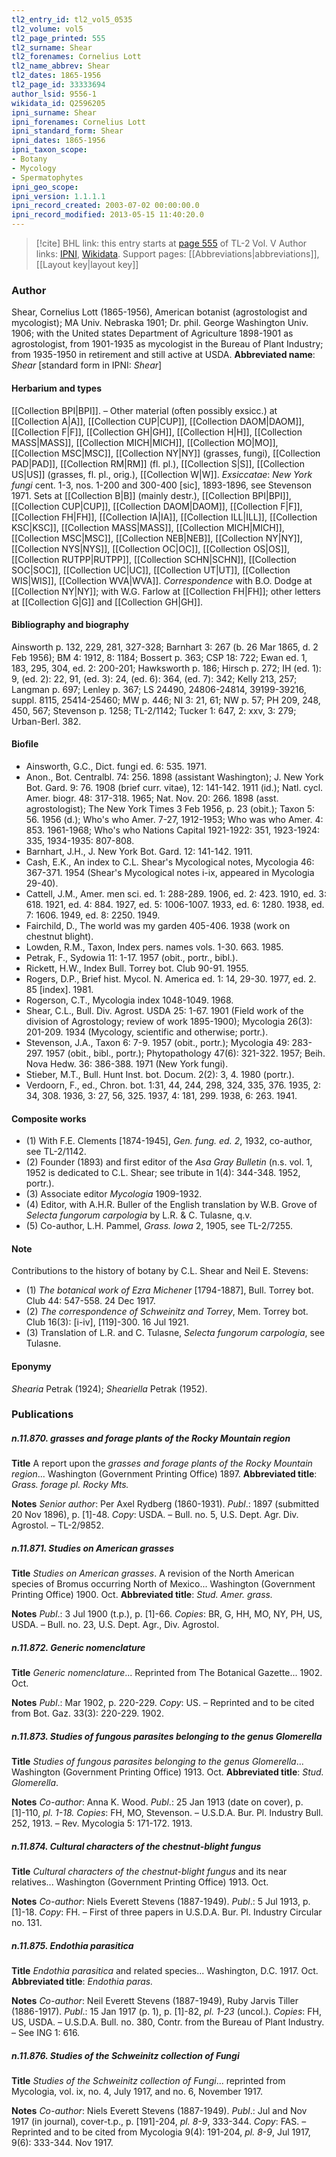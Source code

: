 ```yaml
---
tl2_entry_id: tl2_vol5_0535
tl2_volume: vol5
tl2_page_printed: 555
tl2_surname: Shear
tl2_forenames: Cornelius Lott
tl2_name_abbrev: Shear
tl2_dates: 1865-1956
tl2_page_id: 33333694
author_lsid: 9556-1
wikidata_id: Q2596205
ipni_surname: Shear
ipni_forenames: Cornelius Lott
ipni_standard_form: Shear
ipni_dates: 1865-1956
ipni_taxon_scope: 
- Botany
- Mycology
- Spermatophytes
ipni_geo_scope: 
ipni_version: 1.1.1.1
ipni_record_created: 2003-07-02 00:00:00.0
ipni_record_modified: 2013-05-15 11:40:20.0
---
```


> [!cite] BHL link: this entry starts at [page 555](https://www.biodiversitylibrary.org/page/33333694) of TL-2 Vol. V
> Author links: [IPNI](https://www.ipni.org/a/9556-1), [Wikidata](https://www.wikidata.org/wiki/Q2596205). Support pages: [[Abbreviations|abbreviations]], [[Layout key|layout key]]

### Author

Shear, Cornelius Lott (1865-1956), American botanist (agrostologist and mycologist); MA Univ. Nebraska 1901; Dr. phil. George Washington Univ. 1906; with the United states Department of Agriculture 1898-1901 as agrostologist, from 1901-1935 as mycologist in the Bureau of Plant Industry; from 1935-1950 in retirement and still active at USDA. 
**Abbreviated name**: *Shear* \[standard form in IPNI: *Shear*\]

#### Herbarium and types

[[Collection BPI|BPI]]. – Other material (often possibly exsicc.) at [[Collection A|A]], [[Collection CUP|CUP]], [[Collection DAOM|DAOM]], [[Collection F|F]], [[Collection GH|GH]], [[Collection H|H]], [[Collection MASS|MASS]], [[Collection MICH|MICH]], [[Collection MO|MO]], [[Collection MSC|MSC]], [[Collection NY|NY]] (grasses, fungi), [[Collection PAD|PAD]], [[Collection RM|RM]] (fl. pl.), [[Collection S|S]], [[Collection US|US]] (grasses, fl. pl., orig.), [[Collection W|W]].
*Exsiccatae*: *New York fungi* cent. 1-3, nos. 1-200 and 300-400 \[sic\], 1893-1896, see Stevenson 1971. Sets at [[Collection B|B]] (mainly destr.), [[Collection BPI|BPI]], [[Collection CUP|CUP]], [[Collection DAOM|DAOM]], [[Collection F|F]], [[Collection FH|FH]], [[Collection IA|IA]], [[Collection ILL|ILL]], [[Collection KSC|KSC]], [[Collection MASS|MASS]], [[Collection MICH|MICH]], [[Collection MSC|MSC]], [[Collection NEB|NEB]], [[Collection NY|NY]], [[Collection NYS|NYS]], [[Collection OC|OC]], [[Collection OS|OS]], [[Collection RUTPP|RUTPP]], [[Collection SCHN|SCHN]], [[Collection SOC|SOC]], [[Collection UC|UC]], [[Collection UT|UT]], [[Collection WIS|WIS]], [[Collection WVA|WVA]].
*Correspondence* with B.O. Dodge at [[Collection NY|NY]]; with W.G. Farlow at [[Collection FH|FH]]; other letters at [[Collection G|G]] and [[Collection GH|GH]].

#### Bibliography and biography

Ainsworth p. 132, 229, 281, 327-328; Barnhart 3: 267 (b. 26 Mar 1865, d. 2 Feb 1956); BM 4: 1912, 8: 1184; Bossert p. 363; CSP 18: 722; Ewan ed. 1, 183, 295, 304, ed. 2: 200-201; Hawksworth p. 186; Hirsch p. 272; IH (ed. 1): 9, (ed. 2): 22, 91, (ed. 3): 24, (ed. 6): 364, (ed. 7): 342; Kelly 213, 257; Langman p. 697; Lenley p. 367; LS 24490, 24806-24814, 39199-39216, suppl. 8115, 25414-25460; MW p. 446; NI 3: 21, 61; NW p. 57; PH 209, 248, 450, 567; Stevenson p. 1258; TL-2/1142; Tucker 1: 647, 2: xxv, 3: 279; Urban-Berl. 382.

#### Biofile

- Ainsworth, G.C., Dict. fungi ed. 6: 535. 1971.
- Anon., Bot. Centralbl. 74: 256. 1898 (assistant Washington); J. New York Bot. Gard. 9: 76. 1908 (brief curr. vitae), 12: 141-142. 1911 (id.); Natl. cycl. Amer. biogr. 48: 317-318. 1965; Nat. Nov. 20: 266. 1898 (asst. agrostologist); The New York Times 3 Feb 1956, p. 23 (obit.); Taxon 5: 56. 1956 (d.); Who's who Amer. 7-27, 1912-1953; Who was who Amer. 4: 853. 1961-1968; Who's who Nations Capital 1921-1922: 351, 1923-1924: 335, 1934-1935: 807-808.
- Barnhart, J.H., J. New York Bot. Gard. 12: 141-142. 1911.
- Cash, E.K., An index to C.L. Shear's Mycological notes, Mycologia 46: 367-371. 1954 (Shear's Mycological notes i-ix, appeared in Mycologia 29-40).
- Cattell, J.M., Amer. men sci. ed. 1: 288-289. 1906, ed. 2: 423. 1910, ed. 3: 618. 1921, ed. 4: 884. 1927, ed. 5: 1006-1007. 1933, ed. 6: 1280. 1938, ed. 7: 1606. 1949, ed. 8: 2250. 1949.
- Fairchild, D., The world was my garden 405-406. 1938 (work on chestnut blight).
- Lowden, R.M., Taxon, Index pers. names vols. 1-30. 663. 1985.
- Petrak, F., Sydowia 11: 1-17. 1957 (obit., portr., bibl.).
- Rickett, H.W., Index Bull. Torrey bot. Club 90-91. 1955.
- Rogers, D.P., Brief hist. Mycol. N. America ed. 1: 14, 29-30. 1977, ed. 2. 85 \[index\]. 1981.
- Rogerson, C.T., Mycologia index 1048-1049. 1968.
- Shear, C.L., Bull. Div. Agrost. USDA 25: 1-67. 1901 (Field work of the division of Agrostology; review of work 1895-1900); Mycologia 26(3): 201-209. 1934 (Mycology, scientific and otherwise; portr.).
- Stevenson, J.A., Taxon 6: 7-9. 1957 (obit., portr.); Mycologia 49: 283-297. 1957 (obit., bibl., portr.); Phytopathology 47(6): 321-322. 1957; Beih. Nova Hedw. 36: 386-388. 1971 (New York fungi).
- Stieber, M.T., Bull. Hunt Inst. bot. Docum. 2(2): 3, 4. 1980 (portr.).
- Verdoorn, F., ed., Chron. bot. 1:31, 44, 244, 298, 324, 335, 376. 1935, 2: 34, 308. 1936, 3: 27, 56, 325. 1937, 4: 181, 299. 1938, 6: 263. 1941.

#### Composite works

- (1) With F.E. Clements \[1874-1945\], *Gen. fung. ed. 2*, 1932, co-author, see TL-2/1142.
- (2) Founder (1893) and first editor of the *Asa Gray Bulletin* (n.s. vol. 1, 1952 is dedicated to C.L. Shear; see tribute in 1(4): 344-348. 1952, portr.).
- (3) Associate editor *Mycologia* 1909-1932.
- (4) Editor, with A.H.R. Buller of the English translation by W.B. Grove of *Selecta fungorum carpologia* by L.R. & C. Tulasne, q.v.
- (5) Co-author, L.H. Pammel, *Grass. Iowa* 2, 1905, see TL-2/7255.

#### Note

Contributions to the history of botany by C.L. Shear and Neil E. Stevens:
- (1) *The botanical work of Ezra Michener* \[1794-1887\], Bull. Torrey bot. Club 44: 547-558. 24 Dec 1917.
- (2) *The correspondence of Schweinitz and Torrey*, Mem. Torrey bot. Club 16(3): \[i-iv\], \[119\]-300. 16 Jul 1921.
- (3) Translation of L.R. and C. Tulasne, *Selecta fungorum carpologia*, see Tulasne.

#### Eponymy

*Shearia* Petrak (1924); *Sheariella* Petrak (1952).

### Publications

##### n.11.870. grasses and forage plants of the Rocky Mountain region

**Title**
A report upon the *grasses and forage plants of the Rocky Mountain region*... Washington (Government Printing Office) 1897.
**Abbreviated title**: *Grass. forage pl. Rocky Mts.*

**Notes**
*Senior author*: Per Axel Rydberg (1860-1931).
*Publ*.: 1897 (submitted 20 Nov 1896), p. \[1\]-48. *Copy*: USDA. – Bull. no. 5, U.S. Dept. Agr. Div. Agrostol. – TL-2/9852.

##### n.11.871. Studies on American grasses

**Title**
*Studies on American grasses*. A revision of the North American species of Bromus occurring North of Mexico... Washington (Government Printing Office) 1900. Oct.
**Abbreviated title**: *Stud. Amer. grass.*

**Notes**
*Publ*.: 3 Jul 1900 (t.p.), p. \[1\]-66. *Copies*: BR, G, HH, MO, NY, PH, US, USDA. – Bull. no. 23, U.S. Dept. Agr., Div. Agrostol.

##### n.11.872. Generic nomenclature

**Title**
*Generic nomenclature*... Reprinted from The Botanical Gazette... 1902. Oct.

**Notes**
*Publ*.: Mar 1902, p. 220-229. *Copy*: US. – Reprinted and to be cited from Bot. Gaz. 33(3): 220-229. 1902.

##### n.11.873. Studies of fungous parasites belonging to the genus Glomerella

**Title**
*Studies of fungous parasites belonging to the genus Glomerella*... Washington (Government Printing Office) 1913. Oct.
**Abbreviated title**: *Stud. Glomerella*.

**Notes**
*Co-author*: Anna K. Wood.
*Publ*.: 25 Jan 1913 (date on cover), p. \[1\]-110, *pl. 1-18. Copies*: FH, MO, Stevenson. – U.S.D.A. Bur. Pl. Industry Bull. 252, 1913. – Rev. Mycologia 5: 171-172. 1913.

##### n.11.874. Cultural characters of the chestnut-blight fungus

**Title**
*Cultural characters of the chestnut-blight fungus* and its near relatives... Washington (Government Printing Office) 1913. Oct.

**Notes**
*Co-author*: Niels Everett Stevens (1887-1949).
*Publ*.: 5 Jul 1913, p. \[1\]-18. *Copy*: FH. – First of three papers in U.S.D.A. Bur. Pl. Industry Circular no. 131.

##### n.11.875. Endothia parasitica

**Title**
*Endothia parasitica* and related species... Washington, D.C. 1917. Oct.
**Abbreviated title**: *Endothia paras.*

**Notes**
*Co-author*: Neil Everett Stevens (1887-1949), Ruby Jarvis Tiller (1886-1917).
*Publ*.: 15 Jan 1917 (p. 1), p. \[1\]-82, *pl. 1-23* (uncol.). *Copies*: FH, US, USDA. – U.S.D.A. Bull. no. 380, Contr. from the Bureau of Plant Industry. – See ING 1: 616.

##### n.11.876. Studies of the Schweinitz collection of Fungi

**Title**
*Studies of the Schweinitz collection of Fungi*... reprinted from Mycologia, vol. ix, no. 4, July 1917, and no. 6, November 1917.

**Notes**
*Co-author*: Niels Everett Stevens (1887-1949).
*Publ*.: Jul and Nov 1917 (in journal), cover-t.p., p. \[191\]-204, *pl. 8-9*, 333-344. *Copy*: FAS. – Reprinted and to be cited from Mycologia 9(4): 191-204, *pl. 8-9*, Jul 1917, 9(6): 333-344. Nov 1917.

